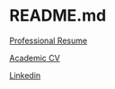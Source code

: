 # README.md

[Professional Resume](https://docs.google.com/document/d/1-9gNQ-6FsSreCLZ3cZ9AVvMiL6lJ7gqgaCiHieySo_g/edit?usp=sharing)

[Academic CV](https://docs.google.com/document/d/1xdnc-vRFh8R8RCvGgdFufhyTWURJXpftWNAkEg_MoVQ/edit?usp=sharing)

[Linkedin](https://www.linkedin.com/in/eloraghespie/)
